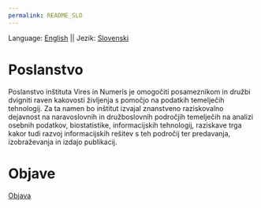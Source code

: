 ```yaml
---
permalink: README_SLO
---
```


Language: [English](README.md) || Jezik: [Slovenski]()

# Poslanstvo

Poslanstvo inštituta Vires in Numeris je omogočiti posameznikom in družbi dvigniti raven kakovosti življenja s pomočjo na podatkih temelječih tehnologij. Za ta namen bo inštitut izvajal znanstveno raziskovalno dejavnost na naravoslovnih in družboslovnih področjih temelječih na analizi osebnih podatkov, biostatistike, informacijskih tehnologij, raziskave trga kakor tudi razvoj informacijskih rešitev s teh področij ter  predavanja, izobraževanja in izdajo publikacij.

# Objave

[Objava](./posts/en/first-post)

